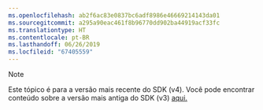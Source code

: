 ```yaml
---
ms.openlocfilehash: ab2f6ac83e0837bc6adf8986e46669214143da01
ms.sourcegitcommit: a295a90eac461f8b96770dd902ba44919acf33fc
ms.translationtype: HT
ms.contentlocale: pt-BR
ms.lasthandoff: 06/26/2019
ms.locfileid: "67405559"
---
```

> [!NOTE] 
> Este tópico é para a versão mais recente do SDK (v4). Você pode encontrar conteúdo sobre a versão mais antiga do SDK (v3) [aqui.](https://docs.microsoft.com/azure/bot-service/?view=azure-bot-service-3.0)
